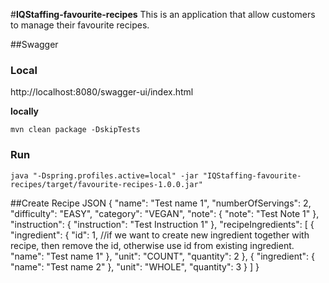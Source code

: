 #**IQStaffing-favourite-recipes**
This is an application that allow customers to manage their favourite recipes.

##Swagger

### Local
http://localhost:8080/swagger-ui/index.html

**locally**
```
mvn clean package -DskipTests
```

### Run
```
java "-Dspring.profiles.active=local" -jar "IQStaffing-favourite-recipes/target/favourite-recipes-1.0.0.jar"
```


##Create Recipe JSON
{
    "name": "Test name 1",
    "numberOfServings": 2,
    "difficulty": "EASY",
    "category": "VEGAN",
    "note": {
        "note": "Test Note 1"
    },
    "instruction": {
        "instruction": "Test Instruction 1"
    },
    "recipeIngredients": [
        {
            "ingredient": {
                "id": 1, //if we want to create new ingredient together with recipe, then remove the id, otherwise use id from existing ingredient.
                "name": "Test name 1"
            },
            "unit": "COUNT",
            "quantity": 2
        },
        {
            "ingredient": {
                "name": "Test name 2"
            },
            "unit": "WHOLE",
            "quantity": 3
        }
    ]
}